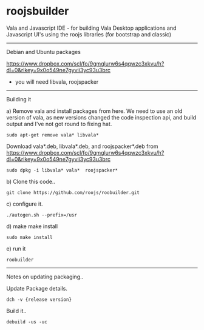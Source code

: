 # roojsbuilder
Vala and Javascript IDE - for building Vala Desktop applications and Javascript UI's using the roojs libraries (for bootstrap and classic)

---
Debian and Ubuntu packages

  https://www.dropbox.com/scl/fo/9gmglurw6s4qqwzc3xkvu/h?dl=0&rlkey=9x0o549ne7gyvii3yc93u3brc

  * you will need libvala, roojspacker 

---

Building it

  a) Remove vala and install packages from here. We need to use an old version of vala, as new versions changed the code inspection api,
  and build output and I've not got round to fixing hat.

    sudo apt-get remove vala* libvala*
    
  Download vala*.deb, libvala*.deb,  and roojspacker*.deb from
  https://www.dropbox.com/scl/fo/9gmglurw6s4qqwzc3xkvu/h?dl=0&rlkey=9x0o549ne7gyvii3yc93u3brc
    
    sudo dpkg -i libvala* vala*  roojspacker*
    
  b) Clone this code..
  
    git clone https://github.com/roojs/roobuilder.git
    
  c) configure it.
  
    ./autogen.sh --prefix=/usr
    
  d) make make install
  
    sudo make install
    
  e) run it

    roobuilder
    
---

Notes on updating packaging..

Update Package details.
    
    dch -v {release version}

Build it..

    debuild -us -uc
